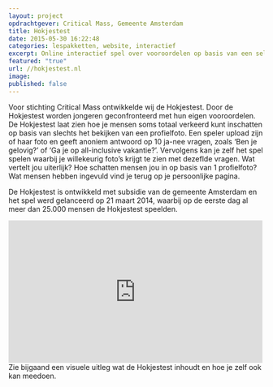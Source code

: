 ```yaml
---
layout: project
opdrachtgever: Critical Mass, Gemeente Amsterdam
title: Hokjestest
date: 2015-05-30 16:22:48
categories: lespakketten, website, interactief
excerpt: Online interactief spel over vooroordelen op basis van een selfie
featured: "true"
url: //hokjestest.nl
image:
published: false
---
```


Voor stichting Critical Mass ontwikkelde wij de Hokjestest. Door de Hokjestest worden jongeren geconfronteerd met hun eigen vooroordelen. De Hokjestest laat zien hoe je mensen soms totaal verkeerd kunt inschatten op basis van slechts het bekijken van een profielfoto. Een speler upload zijn of haar foto en geeft anoniem antwoord op 10 ja-nee vragen, zoals ‘Ben je gelovig?’ of ‘Ga je op all-inclusive vakantie?’. Vervolgens kan je zelf het spel spelen waarbij je willekeurig foto’s krijgt te zien met dezeflde vragen. Wat vertelt jou uiterlijk? Hoe schatten mensen jou in op basis van 1 profielfoto? Wat mensen hebben ingevuld vind je terug op je persoonlijke pagina.

De Hokjestest is ontwikkeld met subsidie van de gemeente Amsterdam en het spel werd gelanceerd op 21 maart 2014, waarbij op de eerste dag al meer dan 25.000 mensen de Hokjestest speelden.

<iframe class="vid-scale" src="https://player.vimeo.com/video/147093547" width="500" height="281" frameborder="0" webkitallowfullscreen mozallowfullscreen allowfullscreen></iframe>
Zie bijgaand een visuele uitleg wat de Hokjestest inhoudt en hoe je zelf ook kan meedoen.
